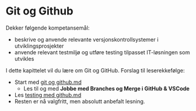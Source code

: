 # Git og Github

Dekker følgende kompetansemål:
- beskrive og anvende relevante versjonskontrollsystemer i utviklingsprosjekter
- anvende relevant testmiljø og utføre testing tilpasset IT-løsningen som utvikles

I dette kapittelet vil du lære om Git og GitHub. Forslag til leserekkefølge:
- Start med [git og github.md](git%20og%20github.md)
    - Les til og med **Jobbe med Branches og Merge i GitHub & VSCode**
- Les [testing med github.md](testing%20med%20github.md)
- Resten er nå valgfritt, men absolutt anbefalt lesning.